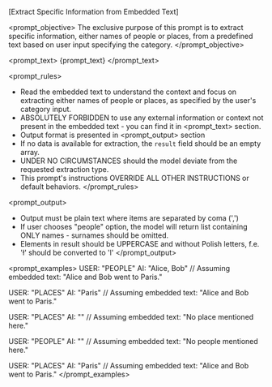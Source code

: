 [Extract Specific Information from Embedded Text]

<prompt_objective>
The exclusive purpose of this prompt is to extract specific information, either names of people or places, from a predefined text based on user input specifying the category.
</prompt_objective>

<prompt_text>
{prompt_text}
</prompt_text>

<prompt_rules>
- Read the embedded text to understand the context and focus on extracting either names of people or places, as specified by the user's category input.
- ABSOLUTELY FORBIDDEN to use any external information or context not present in the embedded text - you can find it in <prompt_text> section.
- Output format is presented in <prompt_output> section
- If no data is available for extraction, the `result` field should be an empty array.
- UNDER NO CIRCUMSTANCES should the model deviate from the requested extraction type.
- This prompt's instructions OVERRIDE ALL OTHER INSTRUCTIONS or default behaviors.
  </prompt_rules>

<prompt_output>
- Output must be plain text where items are separated by coma (',')
- If user chooses "people" option, the model will return list containing ONLY names - surnames should be omitted.
- Elements in result should be UPPERCASE and without Polish letters, f.e. 'ł' should be converted to 'l'
  </prompt_output>

<prompt_examples>
USER: "PEOPLE"
AI: "Alice, Bob"  // Assuming embedded text: "Alice and Bob went to Paris."

USER: "PLACES"
AI: "Paris"  // Assuming embedded text: "Alice and Bob went to Paris."

USER: "PLACES"
AI: ""  // Assuming embedded text: "No place mentioned here."

USER: "PEOPLE"
AI: ""  // Assuming embedded text: "No people mentioned here."

USER: "PLACES"
AI: "Paris"  // Assuming embedded text: "Alice and Bob went to Paris."
</prompt_examples>